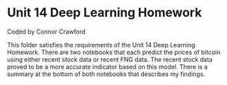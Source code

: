 # Unit 14 Deep Learning Homework
Coded by Connor Crawford

This folder satisfies the requirements of the Unit 14 Deep Learning Homework. There are two notebooks that each predict the prices of bitcoin using either recent stock data or recent FNG data. The recent stock data proved to be a more accurate indicator based on this model. There is a summary at the bottom of both notebooks that describes my findings.


